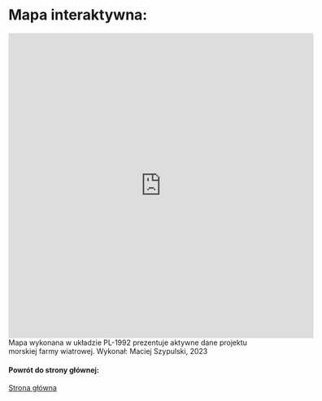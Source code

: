 # Mapa interaktywna:

<iframe src="https://cipw.maps.arcgis.com/apps/instant/atlas/index.html?appid=e8cfde36c91b4dd4bf6ff15caebf4636" width="600" height="600" frameborder="0" style="border:0" allowfullscreen>Ramki iframe nie są obsługiwane na tej stronie.</iframe>
Mapa wykonana w układzie PL-1992 prezentuje aktywne dane projektu morskiej farmy wiatrowej.
Wykonał: Maciej Szypulski, 2023

#### Powrót do strony głównej:
[Strona główna](index.md)
